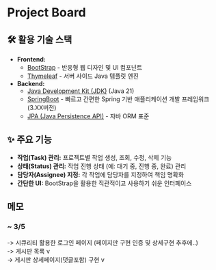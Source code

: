# Project Board

## 🛠️ 활용 기술 스택

* **Frontend:**
    * [BootStrap](https://getbootstrap.com/) - 반응형 웹 디자인 및 UI 컴포넌트
    * [Thymeleaf](https://www.thymeleaf.org/) - 서버 사이드 Java 템플릿 엔진
* **Backend:**
    * [Java Development Kit (JDK)](https://www.oracle.com/java/technologies/javase-downloads.html) (Java 21)
    * [SpringBoot](https://spring.io/projects/spring-boot) - 빠르고 간편한 Spring 기반 애플리케이션 개발 프레임워크(3.XX버전)
    * [JPA (Java Persistence API)](https://jakarta.ee/specifications/persistence/) - 자바 ORM 표준

## ✨ 주요 기능

* **작업(Task) 관리:** 프로젝트별 작업 생성, 조회, 수정, 삭제 기능
* **상태(Status) 관리:** 작업 진행 상태 (예: 대기 중, 진행 중, 완료) 관리
* **담당자(Assignee) 지정:** 각 작업에 담당자를 지정하여 책임 명확화
* **간단한 UI:** BootStrap을 활용한 직관적이고 사용하기 쉬운 인터페이스

## 메모

 ### ~ 3/5 
 -> 시큐리티 활용한 로그인 페이지 (페이지만 구현 인증 및 상세구현 추후에..)</br>
 -> 게시판 목록 v </br>
 -> 게시판 상세페이지(댓글포함) 구현 v </br>
 
